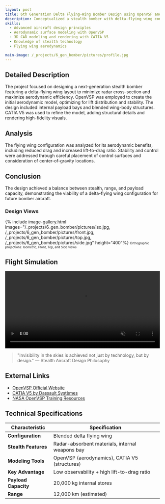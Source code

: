 ```yaml
---
layout: post
title: 6th Generation Delta Flying-Wing Bomber Design using OpenVSP and CATIA V5
description: Conceptualized a stealth bomber with delta-flying wing configuration using OpenVSP for aerodynamic design and CATIA V5 for detailed 3D modeling, emphasizing low observability and long-range capabilities.
skills: 
  - Advanced aircraft design principles
  - Aerodynamic surface modeling with OpenVSP
  - 3D CAD modeling and rendering with CATIA V5
  - Knowledge of stealth technology
  - Flying wing aerodynamics

main-image: /_projects/6_gen_bomber/pictures/profile.jpg
---
```


## Detailed Description
The project focused on designing a next-generation stealth bomber featuring a delta-flying wing layout to minimize radar cross-section and maximize aerodynamic efficiency. OpenVSP was employed to create the initial aerodynamic model, optimizing for lift distribution and stability. The design included internal payload bays and blended wing-body structures. CATIA V5 was used to refine the model, adding structural details and rendering high-fidelity visuals.

## Analysis
The flying wing configuration was analyzed for its aerodynamic benefits, including reduced drag and increased lift-to-drag ratio. Stability and control were addressed through careful placement of control surfaces and consideration of center-of-gravity locations.

## Conclusion
The design achieved a balance between stealth, range, and payload capacity, demonstrating the viability of a delta-flying wing configuration for future bomber aircraft.

### Design Views
{% include image-gallery.html images="/_projects/6_gen_bomber/pictures/iso.jpg, /_projects/6_gen_bomber/pictures/front.jpg, /_projects/6_gen_bomber/pictures/top.jpg, /_projects/6_gen_bomber/pictures/side.jpg" height="400"%}
<span style="font-size: 10px">Orthographic projections: Isometric, Front, Top, and Side views</span>  

## Flight Simulation
<video autoplay loop muted playsinline controls width="100%">
  <source src="/_projects/6_gen_bomber/pictures/6gen_bomb.mp4" type="video/mp4">
  Your browser does not support the video tag.
</video>

> "Invisibility in the skies is achieved not just by technology, but by design."
> — Stealth Aircraft Design Philosophy

## External Links
- [OpenVSP Official Website](https://openvsp.org/)
- [CATIA V5 by Dassault Systèmes](https://www.3ds.com/products-services/catia/)
- [NASA OpenVSP Training Resources](https://vspu.larc.nasa.gov/)

## Technical Specifications

| Characteristic | Specification |
|----------------|---------------|
| **Configuration** | Blended delta flying wing |
| **Stealth Features** | Radar-absorbent materials, internal weapons bay |
| **Modeling Tools** | OpenVSP (aerodynamics), CATIA V5 (structures) |
| **Key Advantage** | Low observability + high lift-to-drag ratio |
| **Payload Capacity** | 20,000 kg internal stores |
| **Range** | 12,000 km (estimated) |
